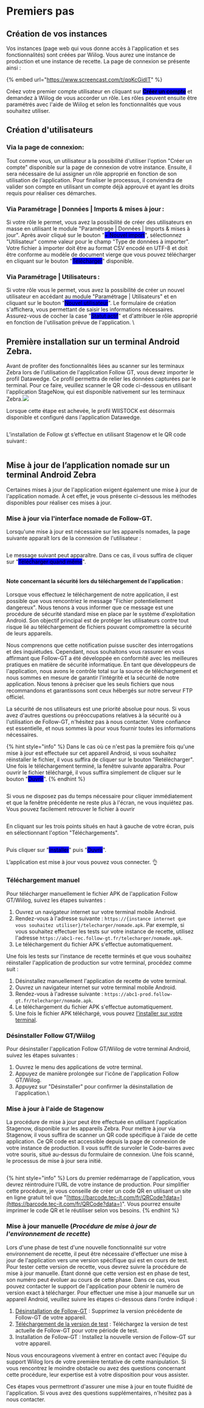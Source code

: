 # Premiers pas

## Création de vos instances

Vos instances (page web qui vous donne accès à l'application et ses fonctionnalités) sont créées par Wiilog. Vous aurez une instance de production et une instance de recette. La page de connexion se présente ainsi :

{% embed url="https://www.screencast.com/t/qqKcGidIT" %}

Créez votre premier compte utilisateur en cliquant sur <mark style="background-color:blue;">**Créer un compte**</mark> et demandez à Wiilog de vous accorder un rôle. Les rôles peuvent ensuite être paramétrés avec l'aide de Wiilog et selon les fonctionnalités que vous souhaitez utiliser.

## Création d'utilisateurs

### Via la page de connexion:&#x20;

Tout comme vous, un utilisateur a la possibilité d'utiliser l'option "Créer un compte" disponible sur la page de connexion de votre instance. Ensuite, il sera nécessaire de lui assigner un rôle approprié en fonction de son utilisation de l'application. Pour finaliser le processus, il conviendra de valider son compte en utilisant un compte déjà approuvé et ayant les droits requis pour réaliser ces démarches.&#x20;

### Via Paramétrage | Données | Imports & mises à jour :&#x20;

Si votre rôle le permet, vous avez la possibilité de créer des utilisateurs en masse en utilisant le module "Paramétrage | Données | Imports & mises à jour". Après avoir cliqué sur le bouton "<mark style="background-color:blue;">+ Nouvel import</mark>", sélectionnez "Utilisateur" comme valeur pour le champ "Type de données à importer". Votre fichier à importer doit être au format CSV encodé en UTF-8 et doit être conforme au modèle de document vierge que vous pouvez télécharger en cliquant sur le bouton "<mark style="background-color:blue;">Télécharger</mark>" disponible.&#x20;

### Via Paramétrage | Utilisateurs :&#x20;

Si votre rôle vous le permet, vous avez la possibilité de créer un nouvel utilisateur en accédant au module "Paramétrage | Utilisateurs" et en cliquant sur le bouton "<mark style="background-color:blue;">Nouvel utilisateur</mark>". Le formulaire de création s'affichera, vous permettant de saisir les informations nécessaires. Assurez-vous de cocher la case "<mark style="background-color:blue;">Statut actif</mark>" et d'attribuer le rôle approprié en fonction de l'utilisation prévue de l'application. \


## Première installation sur un terminal Android Zebra.

Avant de profiter des fonctionnalités liées au scanner sur les terminaux Zebra lors de l'utilisation de l'application Follow GT, vous devez importer le profil Datawedge. Ce profil permettra de relier les données capturées par le terminal. Pour ce faire, veuillez scanner le QR code ci-dessous en utilisant l'application StageNow, qui est disponible nativement sur les terminaux Zebra.![](<../.gitbook/assets/image (148).png>)

Lorsque cette étape est achevée, le profil WIISTOCK est désormais disponible et configuré dans l'application Datawedge.

<figure><img src="../.gitbook/assets/Capture d&#x27;écran 2023-08-23 112728.png" alt=""><figcaption></figcaption></figure>

L’installation de Follow gt s’effectue en utilisant Stagenow et le QR code suivant :

<figure><img src="../.gitbook/assets/Capture d&#x27;écran 2023-08-23 112833.png" alt=""><figcaption></figcaption></figure>

## Mise à jour de l’application nomade sur un terminal Android Zebra

Certaines mises à jour de l'application exigent également une mise à jour de l'application nomade. À cet effet, je vous présente ci-dessous les méthodes disponibles pour réaliser ces mises à jour.&#x20;

### Mise à jour via l'interface nomade de Follow-GT. &#x20;

Lorsqu'une mise à jour est nécessaire sur les appareils nomades, la page suivante apparaît lors de la connexion de l'utilisateur : &#x20;

<figure><img src="../.gitbook/assets/Capture d&#x27;écran 2023-08-23 113102.png" alt=""><figcaption></figcaption></figure>

Le message suivant peut apparaître. Dans ce cas, il vous suffira de cliquer sur "<mark style="background-color:blue;">Télécharger quand même</mark>".

<figure><img src="../.gitbook/assets/Capture d&#x27;écran 2023-08-23 113156.png" alt=""><figcaption></figcaption></figure>

#### Note concernant la sécurité lors du téléchargement de l'application :&#x20;

Lorsque vous effectuez le téléchargement de notre application, il est possible que vous rencontriez le message "Fichier potentiellement dangereux". Nous tenons à vous informer que ce message est une procédure de sécurité standard mise en place par le système d'exploitation Android. Son objectif principal est de protéger les utilisateurs contre tout risque lié au téléchargement de fichiers pouvant compromettre la sécurité de leurs appareils.&#x20;

&#x20;Nous comprenons que cette notification puisse susciter des interrogations et des inquiétudes. Cependant, nous souhaitons vous rassurer en vous affirmant que Follow-GT a été développée en conformité avec les meilleures pratiques en matière de sécurité informatique. En tant que développeurs de l'application, nous avons le contrôle total sur la source de téléchargement et nous sommes en mesure de garantir l'intégrité et la sécurité de notre application. Nous tenons à préciser que les seuls fichiers que nous recommandons et garantissons sont ceux hébergés sur notre serveur FTP officiel.&#x20;

&#x20;La sécurité de nos utilisateurs est une priorité absolue pour nous. Si vous avez d'autres questions ou préoccupations relatives à la sécurité ou à l'utilisation de Follow-GT, n'hésitez pas à nous contacter. Votre confiance est essentielle, et nous sommes là pour vous fournir toutes les informations nécessaires.&#x20;

{% hint style="info" %}
&#x20;Dans le cas où ce n'est pas la première fois qu'une mise à jour est effectuée sur cet appareil Android, si vous souhaitez réinstaller le fichier, il vous suffira de cliquer sur le bouton "Retélécharger". Une fois le téléchargement terminé, la fenêtre suivante apparaîtra. Pour ouvrir le fichier téléchargé, il vous suffira simplement de cliquer sur le bouton "<mark style="background-color:blue;">Ouvrir</mark>".&#x20;
{% endhint %}

<figure><img src="../.gitbook/assets/Capture d&#x27;écran 2023-08-23 113332.png" alt=""><figcaption></figcaption></figure>

Si vous ne disposez pas du temps nécessaire pour cliquer immédiatement et que la fenêtre précédente ne reste plus à l'écran, ne vous inquiétez pas. Vous pouvez facilement retrouver le fichier à ouvrir

<figure><img src="../.gitbook/assets/Capture d&#x27;écran 2023-08-23 113422.png" alt=""><figcaption></figcaption></figure>

En cliquant sur les trois points situés en haut à gauche de votre écran, puis en sélectionnant l'option "Téléchargements".

<figure><img src="../.gitbook/assets/Capture d&#x27;écran 2023-08-23 113459.png" alt=""><figcaption></figcaption></figure>

Puis cliquer sur "<mark style="background-color:blue;">Installer</mark>" puis "<mark style="background-color:blue;">Ouvrir</mark>".&#x20;

L’application est mise à jour vous pouvez vous connecter. 👌

### **Téléchargement manuel**&#x20;

Pour télécharger manuellement le fichier APK de l'application Follow GT/Wiilog, suivez les étapes suivantes :

1. Ouvrez un navigateur internet sur votre terminal mobile Android.
2. Rendez-vous à l'adresse suivante : `https://{instance internet que vous souhaitez utiliser}/telecharger/nomade.apk`. Par exemple, si vous souhaitez effectuer les tests sur votre instance de recette, utilisez l'adresse `https://abc1-rec.follow-gt.fr/telecharger/nomade.apk`.
3. Le téléchargement du fichier APK s'effectue automatiquement.

Une fois les tests sur l'instance de recette terminés et que vous souhaitez réinstaller l'application de production sur votre terminal, procédez comme suit :

1. Désinstallez manuellement l'application de recette de votre terminal.
2. Ouvrez un navigateur internet sur votre terminal mobile Android.
3. Rendez-vous à l'adresse suivante : `https://abc1-prod.follow-gt.fr/telecharger/nomade.apk`.
4. Le téléchargement du fichier APK s'effectue automatiquement.
5. Une fois le fichier APK téléchargé, vous pouvez [l'installer sur votre terminal](premiers-pas.md#mise-a-jour-manuelle-procedure-de-mise-a-jour-de-lenvironnement-de-recette).

### Désinstaller Follow GT/Wiilog

Pour désinstaller l'application Follow GT/Wiilog de votre terminal Android, suivez les étapes suivantes :

1. Ouvrez le menu des applications de votre terminal.
2. Appuyez de manière prolongée sur l'icône de l'application Follow GT/Wiilog.
3. Appuyez sur "Désinstaller" pour confirmer la désinstallation de l'application.\






### Mise à jour à l'aide de Stagenow

La procédure de mise à jour peut être effectuée en utilisant l'application Stagenow, disponible sur les appareils Zebra. Pour mettre à jour via Stagenow, il vous suffira de scanner un QR code spécifique à l'aide de cette application. Ce QR code est accessible depuis la page de connexion de votre instance de production. Il vous suffit de survoler le Code-barres avec votre souris, situé au-dessus du formulaire de connexion. Une fois scanné, le processus de mise à jour sera initié.

<figure><img src="../.gitbook/assets/Capture d&#x27;écran 2023-08-23 114047.png" alt=""><figcaption></figcaption></figure>

{% hint style="info" %}
Lors du premier redémarrage de l'application, vous devrez réintroduire l'URL de votre instance de production. Pour simplifier cette procédure, je vous conseille de créer un code QR en utilisant un site en ligne gratuit tel que "[https://barcode.tec-it.com/fr/QRCode?data=](https://barcode.tec-it.com/fr/QRCode?data=)". Vous pourrez ensuite imprimer le code QR et le réutiliser selon vos besoins.&#x20;
{% endhint %}

### Mise à jour manuelle (_Procédure de mise à jour de l'environnement de recette_)

Lors d'une phase de test d'une nouvelle fonctionnalité sur votre environnement de recette, il peut être nécessaire d'effectuer une mise à jour de l'application vers une version spécifique qui est en cours de test. Pour tester cette version de recette, vous devrez suivre la procédure de mise à jour manuelle. Étant donné que cette version est en phase de test, son numéro peut évoluer au cours de cette phase. Dans ce cas, vous pouvez contacter le support de l'application pour obtenir le numéro de version exact à télécharger. Pour effectuer une mise à jour manuelle sur un appareil Android, veuillez suivre les étapes ci-dessous dans l'ordre indiqué :&#x20;

&#x20;

1. [Désinstallation de Follow-GT](premiers-pas.md#desinstaller-follow-gt-wiilog) : Supprimez la version précédente de Follow-GT de votre appareil.&#x20;
2. [Téléchargement de la version de test](premiers-pas.md#telechargement-manuel) : Téléchargez la version de test actuelle de Follow-GT pour votre période de test.&#x20;
3. Installation de Follow-GT : Installez la nouvelle version de Follow-GT sur votre appareil.&#x20;

&#x20;

Nous vous encourageons vivement à entrer en contact avec l'équipe du support Wiilog lors de votre première tentative de cette manipulation. Si vous rencontrez le moindre obstacle ou avez des questions concernant cette procédure, leur expertise est à votre disposition pour vous assister.&#x20;

Ces étapes vous permettront d'assurer une mise à jour en toute fluidité de l'application. Si vous avez des questions supplémentaires, n'hésitez pas à nous contacter.&#x20;



